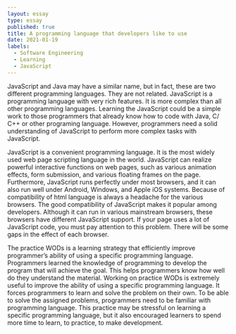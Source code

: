```yaml
---
layout: essay
type: essay
published: true
title: A programming language that developers like to use 
date: 2021-01-19
labels:
  - Software Engineering
  - Learning
  - JavaScript
---
```


JavaScript and Java may have a similar name, but in fact, these are two different programming languages. They are not related. JavaScript is a programming language with very rich features. It is more complex than all other programming languages. Learning the JavaScript could be a simple work to those programmers that already know how to code with Java, C/ C++ or other programing language. However, programmers need a solid understanding of JavaScript to perform more complex tasks with JavaScript.

JavaScript is a convenient programming language. It is the most widely used web page scripting language in the world. JavaScript can realize powerful interactive functions on web pages, such as various animation effects, form submission, and various floating frames on the page. Furthermore, JavaScript runs perfectly under most browsers, and it can also run well under Android, Windows, and Apple iOS systems. Because of compatibility of html language is always a headache for the various browsers. The good compatibility of JavaScript makes it popular among developers. Although it can run in various mainstream browsers, these browsers have different JavaScript support. If your page uses a lot of JavaScript code, you must pay attention to this problem. There will be some gaps in the effect of each browser.

The practice WODs is a learning strategy that efficiently improve programmer’s ability of using a specific programming language. Programmers learned the knowledge of programming to develop the program that will achieve the goal. This helps programmers know how well do they understand the material. Working on practice WODs is extremely useful to improve the ability of using a specific programming language. It forces programmers to learn and solve the problem on their own. To be able to solve the assigned problems, programmers need to be familiar with programming language. This practice may be stressful on learning a specific programming language, but it also encouraged learners to spend more time to learn, to practice, to make development.

